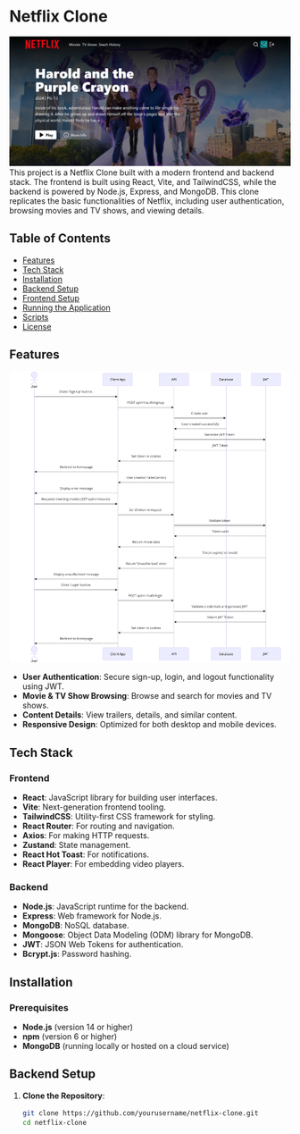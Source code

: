 # Netflix Clone
![Netflix Clone Screenshot](./public/Demo.png)
This project is a Netflix Clone built with a modern frontend and backend stack. The frontend is built using React, Vite, and TailwindCSS, while the backend is powered by Node.js, Express, and MongoDB. This clone replicates the basic functionalities of Netflix, including user authentication, browsing movies and TV shows, and viewing details.

## Table of Contents

- [Features](#features)
- [Tech Stack](#tech-stack)
- [Installation](#installation)
- [Backend Setup](#backend-setup)
- [Frontend Setup](#frontend-setup)
- [Running the Application](#running-the-application)
- [Scripts](#scripts)
- [License](#license)

## Features

![Auth Diagram](./public//AuthDiagram.png)

- **User Authentication**: Secure sign-up, login, and logout functionality using JWT.
- **Movie & TV Show Browsing**: Browse and search for movies and TV shows.
- **Content Details**: View trailers, details, and similar content.
- **Responsive Design**: Optimized for both desktop and mobile devices.

## Tech Stack

### Frontend

- **React**: JavaScript library for building user interfaces.
- **Vite**: Next-generation frontend tooling.
- **TailwindCSS**: Utility-first CSS framework for styling.
- **React Router**: For routing and navigation.
- **Axios**: For making HTTP requests.
- **Zustand**: State management.
- **React Hot Toast**: For notifications.
- **React Player**: For embedding video players.

### Backend

- **Node.js**: JavaScript runtime for the backend.
- **Express**: Web framework for Node.js.
- **MongoDB**: NoSQL database.
- **Mongoose**: Object Data Modeling (ODM) library for MongoDB.
- **JWT**: JSON Web Tokens for authentication.
- **Bcrypt.js**: Password hashing.

## Installation

### Prerequisites

- **Node.js** (version 14 or higher)
- **npm** (version 6 or higher)
- **MongoDB** (running locally or hosted on a cloud service)

## Backend Setup

1. **Clone the Repository**:
   ```bash
   git clone https://github.com/yourusername/netflix-clone.git
   cd netflix-clone
